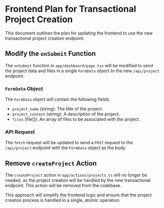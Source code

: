 # Frontend Plan for Transactional Project Creation

This document outlines the plan for updating the frontend to use the new transactional project creation endpoint.

## Modify the `onSubmit` Function

The `onSubmit` function in `app/dashboard/page.tsx` will be modified to send the project data and files in a single `FormData` object to the new `/api/project` endpoint.

### `FormData` Object

The `FormData` object will contain the following fields:

-   `project_name` (string): The title of the project.
-   `project_context` (string): A description of the project.
-   `files` (file[]): An array of files to be associated with the project.

### API Request

The `fetch` request will be updated to send a `POST` request to the `/api/project` endpoint with the `FormData` object as the body.

## Remove `createProject` Action

The `createProject` action in `app/actions/projects.ts` will no longer be needed, as the project creation will be handled by the new transactional endpoint. This action will be removed from the codebase.

This approach will simplify the frontend logic and ensure that the project creation process is handled in a single, atomic operation.